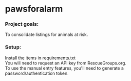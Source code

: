 # pawsforalarm

### Project goals:
To consolidate listings for animals at risk.


### Setup:
Install the items in requirements.txt <br>
You will need to request an API key from RescueGroups.org.<br>
To use the manual entry features, you'll need to generate a password/authentication token.<br>



